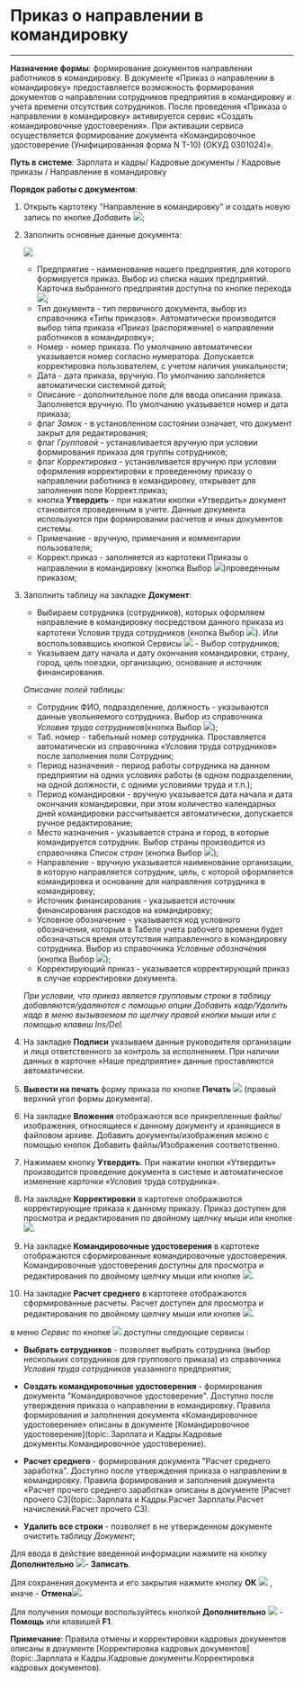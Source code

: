 ﻿#  Приказ о направлении в командировку
------------------------

**Назначение формы**: формирование документов направлении работников в командировку.
В документе «Приказ о направлении в командировку» предоставляется возможность формирования документов о направлении сотрудников предприятия в командировку и учета времени отсутствия сотрудников.
После проведения «Приказа о направлении в командировку» активируется сервис «Создать командировочные удостоверения». При активации сервиса осуществляется формирование документа «Командировочное удостоверение (Унифицированная форма N Т-10) (ОКУД 0301024)».

**Путь в системе**: Зарплата и кадры/ Кадровые документы / Кадровые приказы / Направление в командировку

**Порядок работы с документом**:

1. Открыть картотеку "Направление в командировку" и создать новую запись по кнопке *Добавить* ![](topic:Com.AddFiles.Btn_Add.png);

2. Заполнить основные данные документа:

    ![](topic:.AddFiles.Screenshot_20164.jpg)

    * Предприятие - наименование нашего предприятия, для которого формируется приказ. Выбор из списка наших предприятий. Карточка выбранного предприятия доступна по кнопке перехода ![](topic:Com.AddFiles.Btn_go.png);
    * Тип документа - тип первичного документа, выбор из справочника «Типы приказов». Автоматически производится выбор типа приказа «Приказ (распоряжение) о направлении работников в командировку»;
    * Номер - номер приказа. По умолчанию автоматически указывается номер согласно нумератора. Допускается корректировка пользователем, с учетом наличия уникальности;
    * Дата - дата приказа, вручную. По умолчанию заполняется автоматически системной датой;
    * Описание - дополнительное поле для ввода описания приказа. Заполняется вручную. По умолчанию указывается номер и дата приказа;
    * флаг *Замок* - в установленном состоянии означает, что документ закрыт для редактирования;
    * флаг *Групповой* - устанавливается вручную при условии формирования приказа для группы сотрудников;
    * флаг *Корректировка* - устанавливается вручную при условии оформления корректировки к проведенному приказу о направлении работника в командировку, открывает для заполнения поле Коррект.приказ;
    * кнопка **Утвердить**  - при нажатии кнопки «Утвердить» документ становится проведенным в учете. Данные документа используются при формировании расчетов и иных документов системы.
    * Примечание - вручную, примечания и комментарии пользователя;
    * Коррект.приказ - заполняется из картотеки Приказы о направлении в командировку (кнопка Выбор ![](topic:Com.AddFiles.Buttons.Btn_select.png))проведенным приказом; 

3. Заполнить таблицу на закладке **Документ**:
    * Выбираем сотрудника (сотрудников), которых оформляем направление в командировку посредством данного приказа  из картотеки  Условия труда сотрудников (кнопка Выбор ![](topic:Com.AddFiles.Buttons.Btn_select.png)). Или воспользовавшись кнопкой Сервисы ![](topic:Com.AddFiles.Btn_Services.png) - Выбор сотрудников;
    * Указываем дату начала и дату окончания командировки, страну, город, цель поездки, организацию, основание и источник финансирования.

    *Описание полей таблицы:*
    * Сотрудник ФИО, подразделение, должность - указываются данные увольняемого сотрудника. Выбор из справочника *Условия труда сотрудников*(кнопка Выбор ![](topic:Com.AddFiles.Btn_select.png));
    * Таб. номер - табельный номер сотрудника. Проставляется автоматически из справочника «Условия труда сотрудников» после заполнения поля Сотрудник;
    * Период назначения - период работы сотрудника на данном предприятии на одних условиях работы (в одном подразделении, на одной должности, с одними условиями труда и т.п.);
    * Период командировки - вручную указывается дата начала и дата окончания командировки, при этом количество календарных дней командировки рассчитывается автоматически, допускается ручное редактирование;
    * Место назначения -  указывается страна и город, в которые командируется сотрудник. Выбор страны производится из справочника *Список стран* (кнопка Выбор ![](topic:Com.AddFiles.Btn_select.png));
    * Направление - вручную указывается наименование организации, в которую направляется сотрудник, цель, с которой оформляется командировка и основание для направления сотрудника в командировку;
    * Источник финансирования - указывается источник финансирования расходов на командировку;
    * Условное обозначение - указывается код условного обозначения, которым в Табеле учета рабочего времени будет обозначаться время отсутствия направленного в командировку сотрудника. Выбор из справочника *Условные обозначения* (кнопка Выбор ![](topic:Com.AddFiles.Btn_select.png));
    * Корректирующий приказ - указывается корректирующий приказ в случае корректировки документа.

    *При условии, что приказ является групповым строки в таблицу  добавляются/удаляются с помощью опции Добавить кадр/Удалить кадр в меню вызываемом по щелчку правой кнопки мыши или с помощью клавиш Ins/Del.*

4. На закладке **Подписи** указываем данные руководителя организации и лица ответственного за контроль за исполнением. При наличии данных в карточке «Наше предприятие» данные проставляются автоматически.

5. **Вывести на печать** форму приказа по кнопке **Печать** ![](topic:Com.AddFiles.Btn_Graf.png)  (правый верхний угол формы документа).

6. На закладке **Вложения** отображаются все прикрепленные файлы/изображения, относящиеся к данному документу и хранящиеся в файловом архиве. Добавить документы/изображения можно с помощью кнопок Добавить файлы/Изображения соответственно.

7. Нажимаем кнопку **Утвердить**. При нажатии кнопки «Утвердить» производится проведение документа в системе и автоматическое изменение карточки «Условия труда сотрудника».

8. На закладке **Корректировки** в картотеке отображаются  корректирующие приказа к данному приказу.
Приказ доступен для просмотра и редактирования по двойному щелчку мыши или кнопке ![](topic:Com.AddFiles.Btn_Edit.png).

5. На закладке **Командировочные удостоверения**  в картотеке отображаются сформированные командировочные удостоверения.
Командировочные удостоверения доступны для просмотра и редактирования по двойному щелчку мыши или кнопке ![](topic:Com.AddFiles.Btn_Edit.png).

6. На закладке **Расчет среднего** в картотеке отображаются сформированные расчеты.
Расчет доступен для просмотра и редактирования по двойному щелчку мыши или кнопке ![](topic:Com.AddFiles.Btn_Edit.png).



в меню *Сервис* по кнопке ![](topic:Com.AddFiles.Buttons.Btn_Services.png) доступны следующие сервисы :

- **Выбрать сотрудников** - позволяет выбрать сотрудника (выбор нескольких сотрудников для группового приказа) из справочника *Условия труда сотрудников* указанного предприятия;

- **Создать командировочные удостоверения** - формирования документа "Командировочное удостоверение". Доступно после утверждения приказа о направлении в командировку.
Правила формирования и заполнения документа «Командировочное удостоверение» описаны в документе [Командировочное удостоверение](topic:.Зарплата и Кадры.Кадровые документы.Командировочное удостоверение).

- **Расчет среднего** - формирования документа "Расчет среднего заработка". Доступно после утверждения приказа о направлении в командировку.
Правила формирования и заполнения документа «Расчет прочего среднего заработка» описаны в документе [Расчет прочего СЗ](topic:.Зарплата и Кадры.Расчет Зарплаты.Расчет начислений.Расчет прочего СЗ).

- **Удалить все строки** - позволяет в не утвержденном документе очистить таблицу *Документ*;

Для ввода в действие введенной информации нажмите на кнопку **Дополнительно** ![](topic:Com.AddFiles.Buttons.Btn_OK.png)- **Записать**.

Для сохранения документа и его закрытия нажмите кнопку **ОК** ![](topic:Com.AddFiles.Buttons.Btn_Ok_grey.png) , иначе  -  **Отмена**![](topic:Com.AddFiles.Buttons.BtnCloseCancel.png).

Для получения помощи воспользуйтесь кнопкой **Дополнительно** ![](topic:Com.AddFiles.Buttons.Btn_OK.png) - **Помощь** или клавишей **F1**.

**Примечание**: Правила отмены и корректировки кадровых документов описаны в документе [Корректировка кадровых документов](topic:.Зарплата и Кадры.Кадровые документы.Корректировка кадровых документов).